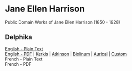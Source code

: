 # Jane Ellen Harrison

Public Domain Works of Jane Ellen Harrison (1850 - 1928)

## Delphika

[English - Plain Text](delphika/full-text-english.md)  
[English - PDF](https://cdn.solaranamnesis.com/JEHarrison/harrison_delphika_1899_english.pdf) | [Kerkis](https://cdn.solaranamnesis.com/JEHarrison/harrison_delphika_1899_english_kerkis.pdf) | [Atkinson](https://cdn.solaranamnesis.com/JEHarrison/harrison_delphika_1899_english_atkinson.pdf) | [Biolinum](https://cdn.solaranamnesis.com/JEHarrison/harrison_delphika_1899_english_biolinum.pdf) | [Aurical](https://cdn.solaranamnesis.com/JEHarrison/harrison_delphika_1899_english_aurical.pdf) | [Custom](https://cdn.solaranamnesis.com/JEHarrison/harrison_delphika_1899_english_custom.pdf)  
French - Plain Text  
French - PDF  
